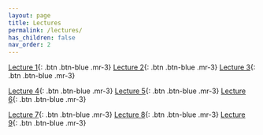 ```yaml
---
layout: page
title: Lectures
permalink: /lectures/
has_children: false
nav_order: 2
---
```


[Lecture 1](https://raw.githubusercontent.com/bayreuth-politics/CI23/main/docs/lectures/CI_23_Bayreuth_Week1.pdf){: .btn .btn-blue .mr-3}
[Lecture 2](https://raw.githubusercontent.com/bayreuth-politics/CI23/main/docs/lectures/CI_23_Bayreuth_Lecture_2.pdf){: .btn .btn-blue .mr-3}
[Lecture 3](https://raw.githubusercontent.com/bayreuth-politics/CI23/main/docs/lectures/CI_23_Slides_Bayreuth_Week3.pdf){: .btn .btn-blue .mr-3}

[Lecture 4](https://raw.githubusercontent.com/bayreuth-politics/CI23/main/docs/lectures/CI_23_Slides_Bayreuth_Week4.pdf){: .btn .btn-blue .mr-3}
[Lecture 5](https://raw.githubusercontent.com/bayreuth-politics/CI23/main/docs/lectures/CI_23_Slides_Bayreuth_Week5.pdf){: .btn .btn-blue .mr-3}
[Lecture 6](https://raw.githubusercontent.com/bayreuth-politics/CI23/main/docs/lectures/CI_23_Slides_Week6.pdf){: .btn .btn-blue .mr-3}

[Lecture 7](https://raw.githubusercontent.com/bayreuth-politics/CI23/main/docs/lectures/CI_23_Slides_Week7.pdf){: .btn .btn-blue .mr-3}
[Lecture 8](https://raw.githubusercontent.com/bayreuth-politics/CI23/main/docs/lectures/CI_23_Slides___Bayreuth-8.pdf){: .btn .btn-blue .mr-3}
[Lecture 9](https://raw.githubusercontent.com/bayreuth-politics/CI23/main/docs/lectures/CI_23_Slides___Bayreuth-9.pdf){: .btn .btn-blue .mr-3}

